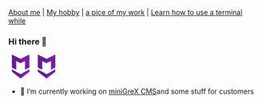 [About me](https://github.com/VolkanSah/About-Me) | [My hobby](https://anna-ps.de) | [a pice of my work](https://wordpress-webmaster.de) | [Learn how to use a terminal while](https://jugendamt-deutschland.de)
### Hi there 👋
![screenshot der wikipedia](https://github.com/adam-p/markdown-here/raw/master/src/common/images/icon48.png)
![alt text](https://github.com/adam-p/markdown-here/raw/master/src/common/images/icon48.png "Logo Title Text 1")



- 🔭 I’m currently working on [miniGreX CMS](https://github.com/VolkanSah/MiniGreX-CMS)and some stuff for customers

<!--
**VolkanSah/VolkanSah** is a ✨ _special_ ✨ repository because its `README.md` (this file) appears on your GitHub profile.

Here are some ideas to get you started:

- 🔭 I’m currently working on ...
- 🌱 I’m currently learning ...
- 👯 I’m looking to collaborate on ...
- 🤔 I’m looking for help with ...
- 💬 Ask me about ...
- 📫 How to reach me: ...
- 😄 Pronouns: ...
- ⚡ Fun fact: ...
-->
